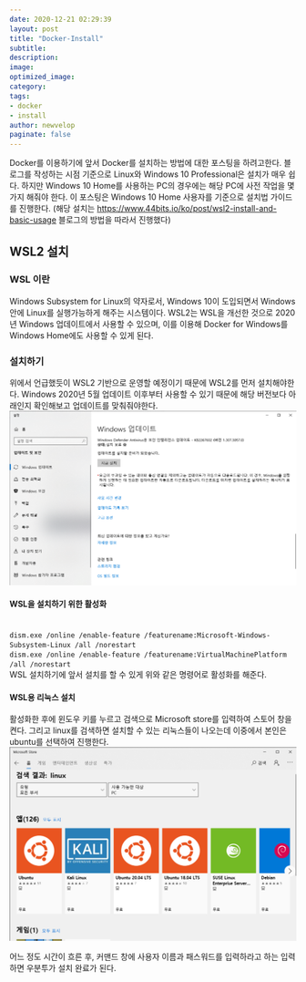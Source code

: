 ```yaml
---
date: 2020-12-21 02:29:39
layout: post
title: "Docker-Install"
subtitle:
description:
image:
optimized_image:
category:
tags:
- docker
- install
author: newvelop
paginate: false
---
```

Docker를 이용하기에 앞서 Docker를 설치하는 방법에 대한 포스팅을 하려고한다.
블로그를 작성하는 시점 기준으로 Linux와 Windows 10 Professional은 설치가 매우 쉽다. 하지만 Windows 10 Home를 사용하는 PC의 경우에는 해당 PC에 사전 작업을 몇가지 해줘야 한다. 이 포스팅은 Windows 10 Home 사용자를 기준으로 설치법 가이드를 진행한다. (해당 설치는 https://www.44bits.io/ko/post/wsl2-install-and-basic-usage 블로그의 방법을 따라서 진행했다)

## WSL2 설치
### WSL 이란
Windows Subsystem for Linux의 약자로서, Windows 10이 도입되면서 Windows 안에 Linux를 실행가능하게 해주는 시스템이다. WSL2는 WSL을  개선한 것으로 2020년 Windows 업데이트에서 사용할 수 있으며, 이를 이용해 Docker for Windows를 Windows Home에도 사용할 수 있게 된다.

### 설치하기
위에서 언급했듯이 WSL2 기반으로 운영할 예정이기 때문에 WSL2를 먼저 설치해야한다. Windows 2020년 5월 업데이트 이후부터 사용할 수 있기 때문에 해당 버전보다 아래인지 확인해보고 업데이트를 맞춰줘야한다.
![screensh](../assets/img/2012-12-21-docker---install/windows-update.png)

#### WSL을 설치하기 위한 활성화
<CODE>
dism.exe /online /enable-feature /featurename:Microsoft-Windows-Subsystem-Linux /all /norestart
dism.exe /online /enable-feature /featurename:VirtualMachinePlatform /all /norestart
</CODE>
WSL 설치하기에 앞서 설치를 할 수 있게 위와 같은 명령어로 활성화를 해준다.

#### WSL용 리눅스 설치
활성화한 후에 윈도우 키를 누르고 검색으로 Microsoft store를 입력하여 스토어 창을 켠다. 그리고 linux를 검색하면 설치할 수 있는 리눅스들이 나오는데 이중에서 본인은 ubuntu를 선택하여 진행한다.
![screensh](../assets/img/2020-12-21-docker---install/Microsoft-Store.png)

어느 정도 시간이 흐른 후, 커맨드 창에 사용자 이름과 패스워드를 입력하라고 하는 입력하면 우분투가 설치 완료가 된다.